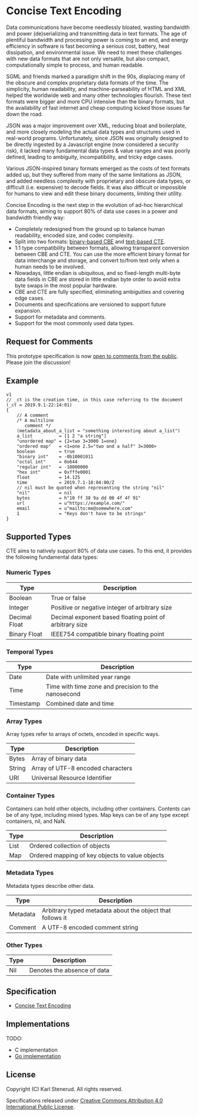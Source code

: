 Concise Text Encoding
=====================

Data communications have become needlessly bloated, wasting bandwidth and power (de)serializing and transmitting data in text formats. The age of plentiful bandwidth and processing power is coming to an end, and energy efficiency in software is fast becoming a serious cost, battery, heat dissipation, and environmental issue. We need to meet these challenges with new data formats that are not only versatile, but also compact, computationally simple to process, and human readable.

SGML and friends marked a paradigm shift in the 90s, displacing many of the obscure and complex proprietary data formats of the time. The simplicity, human readability, and machine-parseability of HTML and XML helped the worldwide web and many other technologies flourish. These text formats were bigger and more CPU intensive than the binary formats, but the availability of fast internet and cheap computing kicked those issues far down the road.

JSON was a major improvement over XML, reducing bloat and boilerplate, and more closely modeling the actual data types and structures used in real-world programs. Unfortunately, since JSON was originally designed to be directly ingested by a Javascript engine (now considered a security risk), it lacked many fundamental data types & value ranges and was poorly defined, leading to ambiguity, incompatibility, and tricky edge cases.

Various JSON-inspired binary formats emerged as the costs of text formats added up, but they suffered from many of the same limitations as JSON, and added needless complexity with proprietary and obscure data types, or difficult (i.e. expensive) to decode fields. It was also difficult or impossible for humans to view and edit these binary documents, limiting their utility.

Concise Encoding is the next step in the evolution of ad-hoc hierarchical data formats, aiming to support 80% of data use cases in a power and bandwidth friendly way:

 * Completely redesigned from the ground up to balance human readability, encoded size, and codec complexity.
 * Split into two formats: [binary-based CBE](https://github.com/kstenerud/concise-binary-encoding) and [text-based CTE](https://github.com/kstenerud/concise-text-encoding).
 * 1:1 type compatibility between formats, allowing transparent conversion between CBE and CTE. You can use the more efficient binary format for data interchange and storage, and convert to/from text only when a human needs to be involved.
 * Nowadays, little endian is ubiquitous, and so fixed-length multi-byte data fields in CBE are stored in little endian byte order to avoid extra byte swaps in the most popular hardware.
 * CBE and CTE are fully specified, eliminating ambiguities and covering edge cases.
 * Documents and specifications are versioned to support future expansion.
 * Support for metadata and comments.
 * Support for the most commonly used data types.



Request for Comments
--------------------

This prototype specification is now [open to comments from the public](https://github.com/kstenerud/concise-encoding/blob/master/request-for-comments.md). Please join the discussion!



Example
-------

    v1
    // _ct is the creation time, in this case referring to the document
    (_ct = 2019.9.1-22:14:01)
    {
        // A comment
        /* A multiline
           comment */
        (metadata_about_a_list = "something interesting about a_list")
        a_list          = [1 2 "a string"]
        "unordered map" = {2=two 3=3000 1=one}
        "ordered map"   = <1=one 2.5="two and a half" 3=3000>
        boolean         = true
        "binary int"    = -0b10001011
        "octal int"     = 0o644
        "regular int"   = -10000000
        "hex int"       = 0xfffe0001
        float           = 14.125
        time            = 2019.7.1-18:04:00/Z
        // nil must be quoted when representing the string "nil"
        "nil"           = nil
        bytes           = h"10 ff 38 9a dd 00 4f 4f 91"
        url             = u"https://example.com/"
        email           = u"mailto:me@somewhere.com"
        1               = "Keys don't have to be strings"
    }



Supported Types
---------------

CTE aims to natively support 80% of data use cases. To this end, it provides the following fundamental data types:


### Numeric Types

| Type          | Description                                               |
| ------------- | --------------------------------------------------------- |
| Boolean       | True or false                                             |
| Integer       | Positive or negative integer of arbitrary size            |
| Decimal Float | Decimal exponent based floating point of arbitrary size   |
| Binary Float  | IEEE754 compatible binary floating point                  |


### Temporal Types

| Type          | Description                                               |
| ------------- | --------------------------------------------------------- |
| Date          | Date with unlimited year range                            |
| Time          | Time with time zone and precision to the nanosecond       |
| Timestamp     | Combined date and time                                    |


### Array Types

Array types refer to arrays of octets, encoded in specific ways.

| Type          | Description                                               |
| ------------- | --------------------------------------------------------- |
| Bytes         | Array of binary data                                      |
| String        | Array of UTF-8 encoded characters                         |
| URI           | Universal Resource Identifier                             |


### Container Types

Containers can hold other objects, including other containers. Contents can be of any type, including mixed types. Map keys can be of any type except containers, nil, and NaN.

| Type          | Description                                               |
| ------------- | --------------------------------------------------------- |
| List          | Ordered collection of objects                             |
| Map           | Ordered mapping of key objects to value objects           |


### Metadata Types

Metadata types describe other data.

| Type          | Description                                               |
| ------------- | --------------------------------------------------------- |
| Metadata      | Arbitrary typed metadata about the object that follows it |
| Comment       | A UTF-8 encoded comment string                            |


### Other Types

| Type          | Description                                               |
| ------------- | --------------------------------------------------------- |
| Nil           | Denotes the absence of data                               |



Specification
-------------

 * [Concise Text Encoding](cte-specification.md)



Implementations
---------------

TODO:

 * C implementation
 * [Go implementation](https://github.com/kstenerud/go-cte)



License
-------

Copyright (C) Karl Stenerud. All rights reserved.

Specifications released under [Creative Commons Attribution 4.0 International Public License](LICENSE.md).
